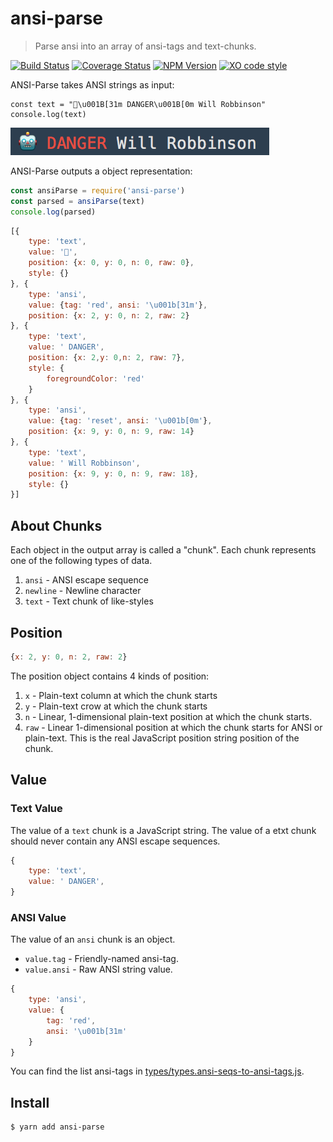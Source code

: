 # ansi-parse

> Parse ansi into an array of ansi-tags and text-chunks.

[![Build Status](https://travis-ci.org/F1LT3R/ansi-parse.svg?branch=master)](https://travis-ci.org/F1LT3R/ansi-parse)
[![Coverage Status](https://coveralls.io/repos/github/F1LT3R/ansi-parse/badge.svg?branch=master)](https://coveralls.io/github/F1LT3R/ansi-parse?branch=master)
[![NPM Version](https://img.shields.io/npm/v/ansi-parse.svg)](https://www.npmjs.com/package/ansi-parse)
[![XO code style](https://img.shields.io/badge/code_style-XO-5ed9c7.svg)](https://github.com/sindresorhus/xo)

ANSI-Parse takes ANSI strings as input:

```plain
const text = "🤖\u001B[31m DANGER\u001B[0m Will Robbinson"
console.log(text)
```

![Danger Will Robbinson](danger-will-robbinson.png)


ANSI-Parse outputs a object representation:

```js
const ansiParse = require('ansi-parse')
const parsed = ansiParse(text)
console.log(parsed)
```

```js
[{
    type: 'text',
    value: '🤖',
    position: {x: 0, y: 0, n: 0, raw: 0},
    style: {}
}, {
    type: 'ansi',
    value: {tag: 'red', ansi: '\u001b[31m'},
    position: {x: 2, y: 0, n: 2, raw: 2}
}, {
    type: 'text',
    value: ' DANGER',
    position: {x: 2,y: 0,n: 2, raw: 7},
    style: {
        foregroundColor: 'red'
    }
}, {
    type: 'ansi',
    value: {tag: 'reset', ansi: '\u001b[0m'},
    position: {x: 9, y: 0, n: 9, raw: 14}
}, {
    type: 'text',
    value: ' Will Robbinson',
    position: {x: 9, y: 0, n: 9, raw: 18},
    style: {}
}]
```

## About Chunks

Each object in the output array is called a "chunk". Each chunk represents one of the following types of data.

1. `ansi` - ANSI escape sequence
1. `newline` - Newline character
1. `text` - Text chunk of like-styles

## Position

```js
{x: 2, y: 0, n: 2, raw: 2}
```

The position object contains 4 kinds of position:

1. `x` - Plain-text column at which the chunk starts
1. `y` - Plain-text crow at which the chunk starts
1. `n` - Linear, 1-dimensional plain-text position at which the chunk starts.
1. `raw` - Linear 1-dimensional position at which the chunk starts for ANSI or plain-text. This is the real JavaScript position string position of the chunk.

## Value

### Text Value

The value of a `text` chunk is a JavaScript string. The value of a etxt chunk should never contain any ANSI escape sequences.

```js
{
    type: 'text',
    value: ' DANGER',
}
```

### ANSI Value

The value of an `ansi` chunk is an object. 

- `value.tag` - Friendly-named ansi-tag.
- `value.ansi` - Raw ANSI string value.

```js
{
    type: 'ansi',
    value: {
        tag: 'red',
        ansi: '\u001b[31m'
    }
}
```

You can find the list ansi-tags in [types/types.ansi-seqs-to-ansi-tags.js](types/types.ansi-seqs-to-ansi-tags.js).

## Install

```
$ yarn add ansi-parse
```

